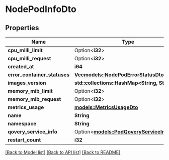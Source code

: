 # NodePodInfoDto

## Properties

Name | Type | Description | Notes
------------ | ------------- | ------------- | -------------
**cpu_milli_limit** | Option<**i32**> |  | [optional]
**cpu_milli_request** | Option<**i32**> |  | [optional]
**created_at** | **i64** |  | 
**error_container_statuses** | [**Vec<models::NodePodErrorStatusDto>**](NodePodErrorStatusDto.md) |  | 
**images_version** | **std::collections::HashMap<String, String>** |  | 
**memory_mib_limit** | Option<**i32**> |  | [optional]
**memory_mib_request** | Option<**i32**> |  | [optional]
**metrics_usage** | [**models::MetricsUsageDto**](MetricsUsageDto.md) |  | 
**name** | **String** |  | 
**namespace** | **String** |  | 
**qovery_service_info** | Option<[**models::PodQoveryServiceInfoDto**](PodQoveryServiceInfoDto.md)> |  | [optional]
**restart_count** | **i32** |  | 

[[Back to Model list]](../README.md#documentation-for-models) [[Back to API list]](../README.md#documentation-for-api-endpoints) [[Back to README]](../README.md)


